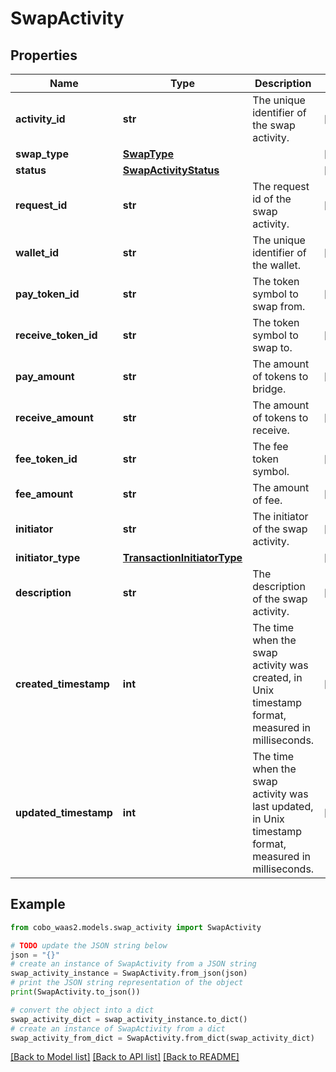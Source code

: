 # SwapActivity


## Properties

Name | Type | Description | Notes
------------ | ------------- | ------------- | -------------
**activity_id** | **str** | The unique identifier of the swap activity. | [optional] 
**swap_type** | [**SwapType**](SwapType.md) |  | [optional] 
**status** | [**SwapActivityStatus**](SwapActivityStatus.md) |  | [optional] 
**request_id** | **str** | The request id of the swap activity. | [optional] 
**wallet_id** | **str** | The unique identifier of the wallet. | [optional] 
**pay_token_id** | **str** | The token symbol to swap from. | [optional] 
**receive_token_id** | **str** | The token symbol to swap to. | [optional] 
**pay_amount** | **str** | The amount of tokens to bridge. | [optional] 
**receive_amount** | **str** | The amount of tokens to receive. | [optional] 
**fee_token_id** | **str** | The fee token symbol. | [optional] 
**fee_amount** | **str** | The amount of fee. | [optional] 
**initiator** | **str** | The initiator of the swap activity. | [optional] 
**initiator_type** | [**TransactionInitiatorType**](TransactionInitiatorType.md) |  | [optional] 
**description** | **str** | The description of the swap activity. | [optional] 
**created_timestamp** | **int** | The time when the swap activity was created, in Unix timestamp format, measured in milliseconds. | [optional] 
**updated_timestamp** | **int** | The time when the swap activity was last updated, in Unix timestamp format, measured in milliseconds. | [optional] 

## Example

```python
from cobo_waas2.models.swap_activity import SwapActivity

# TODO update the JSON string below
json = "{}"
# create an instance of SwapActivity from a JSON string
swap_activity_instance = SwapActivity.from_json(json)
# print the JSON string representation of the object
print(SwapActivity.to_json())

# convert the object into a dict
swap_activity_dict = swap_activity_instance.to_dict()
# create an instance of SwapActivity from a dict
swap_activity_from_dict = SwapActivity.from_dict(swap_activity_dict)
```
[[Back to Model list]](../README.md#documentation-for-models) [[Back to API list]](../README.md#documentation-for-api-endpoints) [[Back to README]](../README.md)


